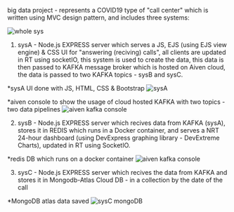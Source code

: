 big data project - represents a COVID19 type of "call center" which is written using MVC design pattern, and includes three systems:

![whole sys](https://user-images.githubusercontent.com/44900773/92365567-ab06dd00-f0fc-11ea-8d01-861fb718f671.png)

1) sysA - Node.js EXPRESS server which serves a JS, EJS (using EJS view engine) & CSS  UI for "answering (reciving) calls", all clients are updated in RT using socketIO, this system is used to create the data, this data is then passed to KAFKA message broker which is hosted on Aiven cloud, the data is passed to two KAFKA topics - sysB and sysC.

*sysA UI done with JS, HTML, CSS & Bootstrap
![sysA](https://user-images.githubusercontent.com/44900773/92362394-9e808580-f0f8-11ea-90b8-e9aa1bb17a2f.jpg)

*aiven console to show the usage of cloud hosted KAFKA with two topics - two data pipelines
![aiven kafka console](https://user-images.githubusercontent.com/44900773/92363617-6da15000-f0fa-11ea-98f6-bbd78e2098a8.png)

2) sysB - Node.js EXPRESS server which recives data from KAFKA (sysA), stores it in REDIS which runs in a Docker container, and serves a NRT 24-hour dashboard (using DevExpress graphing library - DevExtreme Charts), updated in RT using SocketIO.

*redis DB which runs on a docker container
![aiven kafka console](https://user-images.githubusercontent.com/44900773/92363991-0d5ede00-f0fb-11ea-80f5-fc56ab2d0c8b.png)


3) sysC - Node.js EXPRESS server which recives the data from KAFKA and stores it in Mongodb-Atlas Cloud DB - in a collection by the date of the call

*MongoDB atlas data saved
![sysC mongoDB](https://user-images.githubusercontent.com/44900773/92363295-f1a70800-f0f9-11ea-8a8c-e8c6b91cdbd2.png)
